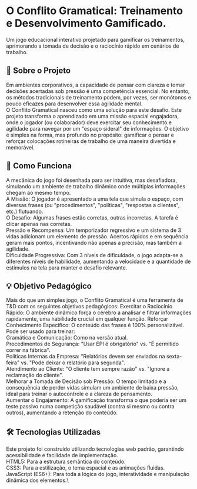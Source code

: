 #  O Conflito Gramatical: Treinamento e Desenvolvimento Gamificado.

Um jogo educacional interativo projetado para gamificar os treinamentos, aprimorando a tomada de decisão e o raciocínio rápido em cenários de trabalho.


## **🎯 Sobre o Projeto**  
Em ambientes corporativos, a capacidade de pensar com clareza e tomar decisões acertadas sob pressão é uma competência essencial. No entanto, os métodos tradicionais de treinamento podem, por vezes, ser monótonos e pouco eficazes para desenvolver essa agilidade mental.\
O Conflito Gramatical nasceu como uma solução para este desafio. Este projeto transforma o aprendizado em uma missão espacial engajadora, onde o jogador (ou colaborador) deve exercitar seu conhecimento e agilidade para navegar por um "espaço sideral" de informações. O objetivo é simples na forma, mas profundo no propósito: gamificar o pensar e reforçar colocações rotineiras de trabalho de uma maneira divertida e memorável.


## **🚀 Como Funciona**

A mecânica do jogo foi desenhada para ser intuitiva, mas desafiadora, simulando um ambiente de trabalho dinâmico onde múltiplas informações chegam ao mesmo tempo.\
A Missão: O jogador é apresentado a uma tela que simula o espaço, com diversas frases (ou "procedimentos", "políticas", "respostas a clientes", etc.) flutuando.\
O Desafio: Algumas frases estão corretas, outras incorretas. A tarefa é clicar apenas nas corretas.\
Pressão e Recompensa: Um temporizador regressivo e um sistema de 3 vidas adicionam um elemento de pressão. Acertos rápidos e em sequência geram mais pontos, incentivando não apenas a precisão, mas também a agilidade.\
Dificuldade Progressiva: Com 3 níveis de dificuldade, o jogo adapta-se a diferentes níveis de habilidade, aumentando a velocidade e a quantidade de estímulos na tela para manter o desafio relevante.


## **💡 Objetivo Pedagógico**

Mais do que um simples jogo, o Conflito Gramatical é uma ferramenta de T&D com os seguintes objetivos pedagógicos:
Exercitar o Raciocínio Rápido: O ambiente dinâmico força o cérebro a analisar e filtrar informações rapidamente, uma habilidade crucial em qualquer função.
Reforçar Conhecimento Específico: O conteúdo das frases é 100% personalizável. Pode ser usado para treinar:\
Gramática e Comunicação: Como na versão atual.\
Procedimentos de Segurança: "Usar EPI é obrigatório" vs. "É permitido correr na fábrica".\
Políticas Internas da Empresa: "Relatórios devem ser enviados na sexta-feira" vs. "Pode deixar o relatório para segunda".\
Atendimento ao Cliente: "O cliente tem sempre razão" vs. "Ignore a reclamação do cliente".\
Melhorar a Tomada de Decisão sob Pressão: O tempo limitado e a consequência de perder vidas simulam um ambiente de baixa pressão, ideal para treinar o autocontrole e a clareza de pensamento.\
Aumentar o Engajamento: A gamificação transforma o que poderia ser um teste passivo numa competição saudável (contra si mesmo ou contra outros), aumentando a 
retenção do conteúdo.


## **🛠️ Tecnologias Utilizadas**

Este projeto foi construído utilizando tecnologias web padrão, garantindo acessibilidade e facilidade de implementação.\
HTML5: Para a estrutura semântica do conteúdo.\
CSS3: Para a estilização, o tema espacial e as animações fluidas.\
JavaScript (ES6+): Para toda a lógica do jogo, interatividade e manipulação dinâmica dos elementos.\
